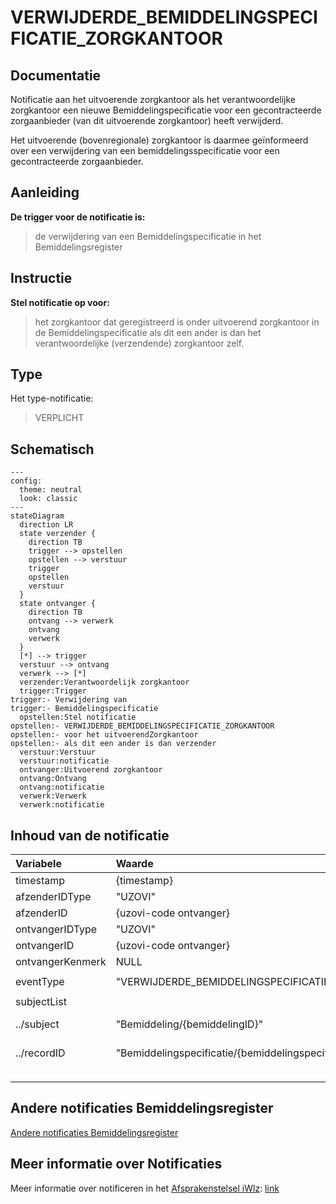 # VERWIJDERDE_BEMIDDELINGSPECIFICATIE_ZORGKANTOOR

## Documentatie

Notificatie aan het uitvoerende zorgkantoor als het verantwoordelijke zorgkantoor een nieuwe Bemiddelingspecificatie voor een gecontracteerde zorgaanbieder (van dit uitvoerende zorgkantoor) heeft verwijderd.

Het uitvoerende (bovenregionale) zorgkantoor is daarmee geïnformeerd over een verwijdering van een bemiddelingsspecificatie voor een gecontracteerde zorgaanbieder.

## Aanleiding
**De trigger voor de notificatie is:** 

> de verwijdering van een Bemiddelingspecificatie in het Bemiddelingsregister

## Instructie
**Stel notificatie op voor:** 
> het zorgkantoor dat geregistreerd is onder uitvoerend zorgkantoor in de Bemiddelingspecificatie als dit een ander is dan het verantwoordelijke (verzendende) zorgkantoor zelf.

## Type
Het type-notificatie: 
> VERPLICHT

## Schematisch

```mermaid
---
config:
  theme: neutral
  look: classic
---
stateDiagram
  direction LR
  state verzender {
    direction TB
    trigger --> opstellen
    opstellen --> verstuur
    trigger
    opstellen
    verstuur
  }
  state ontvanger {
    direction TB
    ontvang --> verwerk
    ontvang
    verwerk
  }
  [*] --> trigger
  verstuur --> ontvang
  verwerk --> [*]
  verzender:Verantwoordelijk zorgkantoor
  trigger:Trigger
trigger:- Verwijdering van
trigger:- Bemiddelingspecificatie
  opstellen:Stel notificatie
opstellen:- VERWIJDERDE_BEMIDDELINGSPECIFICATIE_ZORGKANTOOR
opstellen:- voor het uitvoerendZorgkantoor
opstellen:- als dit een ander is dan verzender
  verstuur:Verstuur 
  verstuur:notificatie
  ontvanger:Uitvoerend zorgkantoor
  ontvang:Ontvang 
  ontvang:notificatie
  verwerk:Verwerk 
  verwerk:notificatie

```


## Inhoud van de notificatie

| Variabele | Waarde | Voorbeeld | 
| :-- | :-- | :-- |
| timestamp | {timestamp} | ```"timestamp": "2024-07-02T00:00:00Z"``` | 
| afzenderIDType | "UZOVI" | ```"afzenderIDType": "UZOVI"``` |
| afzenderID | {uzovi-code ontvanger} | ```"afzenderID": "5050"``` |
| ontvangerIDType | "UZOVI" | ```"ontvangerIDType": "UZOVI"``` |
| ontvangerID | {uzovi-code ontvanger} | ```"ontvangerID": "5151"``` |
| ontvangerKenmerk | NULL | |
| eventType | "VERWIJDERDE_BEMIDDELINGSPECIFICATIE_ZORGKANTOOR" | ```"eventType": "VERWIJDERDE_BEMIDDELINGSPECIFICATIE_ZORGKANTOOR"``` |
| subjectList |  | ```"subjectList": [{```|
| ../subject | "Bemiddeling/{bemiddelingID}" | "subject": "Bemiddeling/ef88ce35-58fa-4e6d-ac7a-6e298dd211d6"|
| ../recordID | "Bemiddelingspecificatie/{bemiddelingspecificatieID}" | "recordID": "Bemiddelingspecificatie/ef88ce35-58fa-4e6d-ac7a-6e298dd211d6" |
| | | ```}]``` | 



## Andere notificaties Bemiddelingsregister
[Andere notificaties Bemiddelingsregister](README.md)

## Meer informatie over Notificaties

Meer informatie over notificeren in het [Afsprakenstelsel iWlz](https://wlz.atlassian.net/wiki/x/5AlgAQ?atlOrigin=eyJpIjoiNzMyN2E3MjM3YjQwNGQ4MmFkZDgwNWY0ZmE0MDIzMGEiLCJwIjoiYyJ9): [link](https://wlz.atlassian.net/wiki/x/5AlgAQ?atlOrigin=eyJpIjoiNzMyN2E3MjM3YjQwNGQ4MmFkZDgwNWY0ZmE0MDIzMGEiLCJwIjoiYyJ9)
